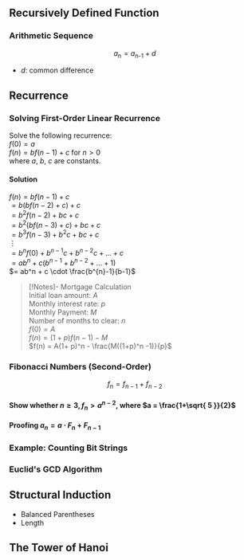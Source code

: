## Recursively Defined Function

### Arithmetic Sequence

$$a_{\text{n}} = a_{\text{n-1}} + d$$
- $d$: common difference

## Recurrence

### Solving First-Order Linear Recurrence

Solve the following recurrence:  
$f(0) = a$  
$f(n) = bf(n-1) + c$ for $n > 0$  
where $a$, $b$, $c$ are constants.

#### Solution

$f(n) = bf(n-1) + c$  
$= b(bf(n-2) + c) + c$  
$= b^2f(n-2) + bc + c$  
$= b^2(bf(n-3) + c) + bc + c$  
$= b^3f(n-3) + b^2c + bc + c$  
$\vdots$  
$= b^nf(0) + b^{n-1}c + b^{n-2}c + \dots + c$  
$= ab^n + c(b^{n-1} + b^{n-2} + \dots + 1)$  
$= ab^n + c \cdot \frac{b^{n}-1}{b-1}$

> [!Notes]- Mortgage Calculation  
> Initial loan amount: $A$  
> Monthly interest rate: $p$  
> Monthly Payment: $M$  
> Number of months to clear: $n$  
> $f(0) = A$  
> $f(n) = (1 + p)f(n-1) - M$  
> $f(n) = A(1+ p)^n - \frac{M((1+p)^n -1)}{p}$

### Fibonacci Numbers (Second-Order)

$$f_{n} = f_{n-1} + f_{n-2}$$

#### Show whether $n \geq 3, f_{n}> a^{n-2}$, where $a = \frac{1+\sqrt{ 5 }}{2}$

#### Proofing $a_{n} = a \cdot F_{n} + F_{{n-1}}$

### Example: Counting Bit Strings

### Euclid's GCD Algorithm

## Structural Induction

- Balanced Parentheses
- Length

## The Tower of Hanoi
